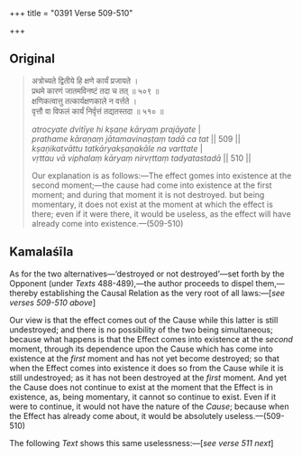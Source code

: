 +++
title = "0391 Verse 509-510"

+++
## Original 
>
> अत्रोच्यते द्वितीये हि क्षणे कार्यं प्रजायते ।  
> प्रथमे कारणं जातमविनष्टं तदा च तत् ॥ ५०९ ॥  
> क्षणिकत्वात्तु तत्कार्यक्षणकाले न वर्त्तते ।  
> वृत्तौ वा विफलं कार्यं निर्वृत्तं तद्यतस्तदा ॥ ५१० ॥ 
>
> *atrocyate dvitīye hi kṣaṇe kāryaṃ prajāyate* \|  
> *prathame kāraṇaṃ jātamavinaṣṭaṃ tadā ca tat* \|\| 509 \|\|  
> *kṣaṇikatvāttu tatkāryakṣaṇakāle na varttate* \|  
> *vṛttau vā viphalaṃ kāryaṃ nirvṛttaṃ tadyatastadā* \|\| 510 \|\| 
>
> Our explanation is as follows:—The effect gomes into existence at the second moment;—the cause had come into existence at the first moment; and during that moment it is not destroyed. but being momentary, it does not exist at the moment at which the effect is there; even if it were there, it would be useless, as the effect will have already come into existence.—(509-510)



## Kamalaśīla

As for the two alternatives—‘destroyed or not destroyed’—set forth by the Opponent (under *Texts* 488-489),—the author proceeds to dispel them,—thereby establishing the Causal Relation as the very root of all laws:—[*see verses 509-510 above*]

Our view is that the effect comes out of the Cause while this latter is still undestroyed; and there is no possibility of the two being simultaneous; because what happens is that the Effect comes into existence at the *second* moment, through its dependence upon the Cause which has come into existence at the *first* moment and has not yet become destroyed; so that when the Effect comes into existence it does so from the Cause while it is still undestroyed; as it has not been destroyed at the *first* moment. And yet the Cause does not continue to exist at the moment that the Effect is in existence, as, being momentary, it cannot so continue to exist. Even if it were to continue, it would not have the nature of the *Cause*; because when the Effect has already come about, it would be absolutely useless.—(509-510)

The following *Text* shows this same uselessness:—[*see verse 511 next*]


